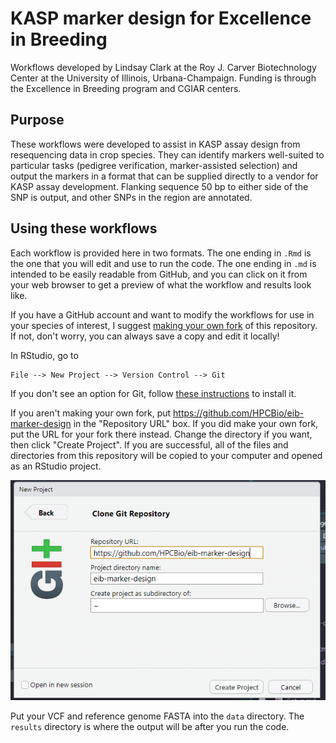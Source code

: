 # KASP marker design for Excellence in Breeding

Workflows developed by Lindsay Clark at the Roy J. Carver Biotechnology Center
at the University of Illinois, Urbana-Champaign. Funding is through the
Excellence in Breeding program and CGIAR centers.

## Purpose

These workflows were developed to assist in KASP assay design from resequencing
data in crop species.  They can identify markers well-suited to particular tasks
(pedigree verification, marker-assisted selection) and output the markers in
a format that can be supplied directly to a vendor for KASP assay development.
Flanking sequence 50 bp to either side of the SNP is output, and other SNPs in
the region are annotated.

## Using these workflows

Each workflow is provided here in two formats.  The one ending in `.Rmd` is the
one that you will edit and use to run the code.  The one ending in `.md` is
intended to be easily readable from GitHub, and you can click on it from your
web browser to get a preview of what the workflow and results look like.

If you have a GitHub account and want to modify the workflows for use in your
species of interest, I suggest
[making your own fork](https://docs.github.com/en/github/getting-started-with-github/fork-a-repo)
of this repository.  If not,
don't worry, you can always save a copy and edit it locally!

In RStudio, go to

```
File --> New Project --> Version Control --> Git
```

If you don't see an option for Git, follow
[these instructions](https://support.rstudio.com/hc/en-us/articles/200532077?version=1.2.1335&mode=desktop)
to install it.

If you aren't making your own fork, put https://github.com/HPCBio/eib-marker-design in
the "Repository URL" box.  If you did make your own fork, put the URL for your
fork there instead.  Change the directory if you want, then click "Create Project".
If you are successful, all of the files and directories from this repository will
be copied to your computer and opened as an RStudio project.

![Screenshot from RStudio](images/clone_git.PNG)

Put your VCF and reference genome FASTA into the `data` directory.  The `results`
directory is where the output will be after you run the code.
